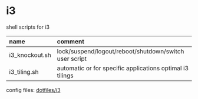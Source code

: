 # i3

shell scripts for i3

| name           | comment                                                   |
| :------------- | :-------------------------------------------------------- |
| i3_knockout.sh | lock/suspend/logout/reboot/shutdown/switch user script    |
| i3_tiling.sh   | automatic or for specific applications optimal i3 tilings |

config files: [dotfiles/i3](https://github.com/mrdotx/dotfiles/tree/master/.config/i3)
